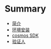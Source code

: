 # Summary

* [简介](简介/README.md)
* [环境安装](huan-jing-an-zhuang.md)
* [cosmos SDK](cosmos-sdk.md)
* [验证人](yan-zheng-ren.md)

